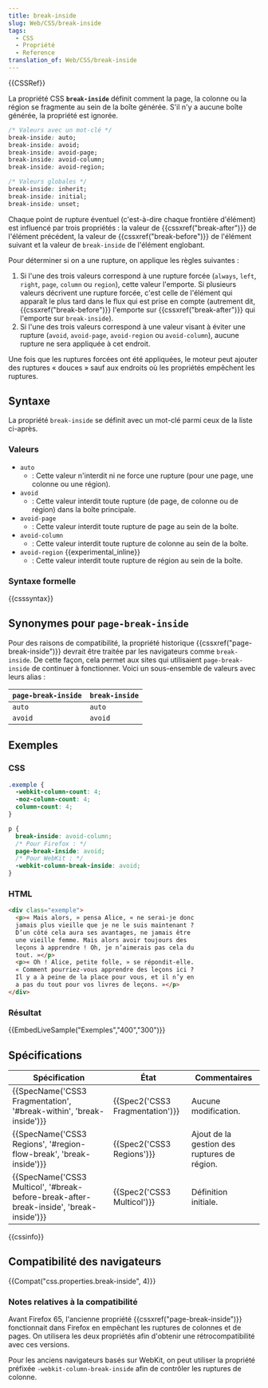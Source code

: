 ```yaml
---
title: break-inside
slug: Web/CSS/break-inside
tags:
  - CSS
  - Propriété
  - Reference
translation_of: Web/CSS/break-inside
---
```

{{CSSRef}}

La propriété CSS **`break-inside`** définit comment la page, la colonne ou la région se fragmente au sein de la boîte générée. S'il n'y a aucune boîte générée, la propriété est ignorée.

```css
/* Valeurs avec un mot-clé */
break-inside: auto;
break-inside: avoid;
break-inside: avoid-page;
break-inside: avoid-column;
break-inside: avoid-region;

/* Valeurs globales */
break-inside: inherit;
break-inside: initial;
break-inside: unset;
```

Chaque point de rupture éventuel (c'est-à-dire chaque frontière d'élément) est influencé par trois propriétés : la valeur de {{cssxref("break-after")}} de l'élément précédent, la valeur de {{cssxref("break-before")}} de l'élément suivant et la valeur de `break-inside` de l'élément englobant.

Pour déterminer si on a une rupture, on applique les règles suivantes :

1.  Si l'une des trois valeurs correspond à une rupture forcée (`always`, `left`, `right`, `page`, `column` ou `region`), cette valeur l'emporte. Si plusieurs valeurs décrivent une rupture forcée, c'est celle de l'élément qui apparaît le plus tard dans le flux qui est prise en compte (autrement dit, {{cssxref("break-before")}} l'emporte sur {{cssxref("break-after")}} qui l'emporte sur `break-inside`).
2.  Si l'une des trois valeurs correspond à une valeur visant à éviter une rupture (`avoid`, `avoid-page`, `avoid-region` ou `avoid-column`), aucune rupture ne sera appliquée à cet endroit.

Une fois que les ruptures forcées ont été appliquées, le moteur peut ajouter des ruptures « douces » sauf aux endroits où les propriétés empêchent les ruptures.

## Syntaxe

La propriété `break-inside` se définit avec un mot-clé parmi ceux de la liste ci-après.

### Valeurs

- `auto`
  - : Cette valeur n'interdit ni ne force une rupture (pour une page, une colonne ou une région).
- `avoid`
  - : Cette valeur interdit toute rupture (de page, de colonne ou de région) dans la boîte principale.
- `avoid-page`
  - : Cette valeur interdit toute rupture de page au sein de la boîte.
- `avoid-column`
  - : Cette valeur interdit toute rupture de colonne au sein de la boîte.
- `avoid-region` {{experimental_inline}}
  - : Cette valeur interdit toute rupture de région au sein de la boîte.

### Syntaxe formelle

{{csssyntax}}

## Synonymes pour `page-break-inside`

Pour des raisons de compatibilité, la propriété historique {{cssxref("page-break-inside")}} devrait être traitée par les navigateurs comme `break-inside`. De cette façon, cela permet aux sites qui utilisaient `page-break-inside` de continuer à fonctionner. Voici un sous-ensemble de valeurs avec leurs alias :

| `page-break-inside` | `break-inside` |
| ------------------- | -------------- |
| `auto`              | `auto`         |
| `avoid`             | `avoid`        |

## Exemples

### CSS

```css
.exemple {
  -webkit-column-count: 4;
  -moz-column-count: 4;
  column-count: 4;
}

p {
  break-inside: avoid-column;
  /* Pour Firefox : */
  page-break-inside: avoid;
  /* Pour WebKit : */
  -webkit-column-break-inside: avoid;
}
```

### HTML

```html
<div class="exemple">
  <p>« Mais alors, » pensa Alice, « ne serai-je donc
  jamais plus vieille que je ne le suis maintenant ?
  D’un côté cela aura ses avantages, ne jamais être
  une vieille femme. Mais alors avoir toujours des
  leçons à apprendre ! Oh, je n’aimerais pas cela du
  tout. »</p>
  <p>« Oh ! Alice, petite folle, » se répondit-elle.
  « Comment pourriez-vous apprendre des leçons ici ?
  Il y a à peine de la place pour vous, et il n’y en
  a pas du tout pour vos livres de leçons. »</p>
</div>
```

### Résultat

{{EmbedLiveSample("Exemples","400","300")}}

## Spécifications

| Spécification                                                                                                        | État                                     | Commentaires                                |
| -------------------------------------------------------------------------------------------------------------------- | ---------------------------------------- | ------------------------------------------- |
| {{SpecName('CSS3 Fragmentation', '#break-within', 'break-inside')}}                             | {{Spec2('CSS3 Fragmentation')}} | Aucune modification.                        |
| {{SpecName('CSS3 Regions', '#region-flow-break', 'break-inside')}}                             | {{Spec2('CSS3 Regions')}}         | Ajout de la gestion des ruptures de région. |
| {{SpecName('CSS3 Multicol', '#break-before-break-after-break-inside', 'break-inside')}} | {{Spec2('CSS3 Multicol')}}     | Définition initiale.                        |

{{cssinfo}}

## Compatibilité des navigateurs

{{Compat("css.properties.break-inside", 4)}}

### Notes relatives à la compatibilité

Avant Firefox 65, l'ancienne propriété {{cssxref("page-break-inside")}} fonctionnait dans Firefox en empêchant les ruptures de colonnes et de pages. On utilisera les deux propriétés afin d'obtenir une rétrocompatibilité avec ces versions.

Pour les anciens navigateurs basés sur WebKit, on peut utiliser la propriété préfixée `-webkit-column-break-inside` afin de contrôler les ruptures de colonne.
